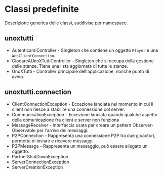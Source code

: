 Classi predefinite
=====
Descrizione generica delle classi, suddivise per namespace.

unoxtutti
-----
- AutenticarsiController - Singleton che contiene un oggetto `Player` e una `WebClientConnection`.
- GiocareAUnoXTuttiController - Singleton che si occupa della gestione delle stanze.
Tiene una lista aggiornata di tutte le stanze.
- UnoXTutti - Controller principale dell'applicazione, nonché punto di avvio.

unoxtutti.connection
-----
- ClientConnectionException - Eccezione lanciata nel momento in cui il client
non riesce a stabilire una connessione col server.
- CommunicationException - Eccezione lanciata quando qualche aspetto della
comunicazione fra client e server non funziona
- MessageReceiver - Interfaccia usata per creare un pattern Observer-Observable
per l'arrivo dei messaggi.
- P2PConnection - Rappresenta una connessione P2P tra due gioactori, permette
di inviare e ricevere messaggi.
- P2PMessage - Rappresenta un messaggio, può essere allegato un oggetto.
- PartnerShutDownException
- ServerConnectionException
- ServerCreationException

